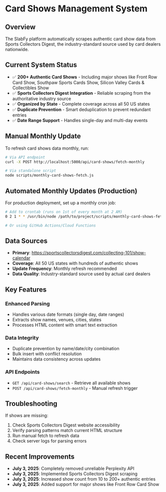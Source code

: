 # Card Shows Management System

## Overview

The SlabFy platform automatically scrapes authentic card show data from Sports Collectors Digest, the industry-standard source used by card dealers nationwide.

## Current System Status

- ✅ **200+ Authentic Card Shows** - Including major shows like Front Row Card Show, Southpaw Sports Cards Show, Silicon Valley Cards & Collectibles Show
- ✅ **Sports Collectors Digest Integration** - Reliable scraping from the authoritative industry source
- ✅ **Organized by State** - Complete coverage across all 50 US states
- ✅ **Duplicate Prevention** - Smart deduplication to prevent redundant entries
- ✅ **Date Range Support** - Handles single-day and multi-day events

## Manual Monthly Update

To refresh card shows data monthly, run:

```bash
# Via API endpoint
curl -X POST http://localhost:5000/api/card-shows/fetch-monthly

# Via standalone script
node scripts/monthly-card-shows-fetch.js
```

## Automated Monthly Updates (Production)

For production deployment, set up a monthly cron job:

```bash
# Add to crontab (runs on 1st of every month at 2 AM)
0 2 1 * * /usr/bin/node /path/to/project/scripts/monthly-card-shows-fetch.js

# Or using GitHub Actions/Cloud Functions
```

## Data Sources

- **Primary**: https://sportscollectorsdigest.com/collecting-101/show-calendar
- **Coverage**: All 50 US states with hundreds of authentic shows
- **Update Frequency**: Monthly refresh recommended
- **Data Quality**: Industry-standard source used by actual card dealers

## Key Features

### Enhanced Parsing
- Handles various date formats (single day, date ranges)
- Extracts show names, venues, cities, states
- Processes HTML content with smart text extraction

### Data Integrity
- Duplicate prevention by name/date/city combination
- Bulk insert with conflict resolution
- Maintains data consistency across updates

### API Endpoints
- `GET /api/card-shows/search` - Retrieve all available shows
- `POST /api/card-shows/fetch-monthly` - Manual refresh trigger

## Troubleshooting

If shows are missing:
1. Check Sports Collectors Digest website accessibility
2. Verify parsing patterns match current HTML structure
3. Run manual fetch to refresh data
4. Check server logs for parsing errors

## Recent Improvements

- **July 3, 2025**: Completely removed unreliable Perplexity API
- **July 3, 2025**: Implemented Sports Collectors Digest scraping
- **July 3, 2025**: Increased show count from 10 to 200+ authentic entries
- **July 3, 2025**: Added support for major shows like Front Row Card Show